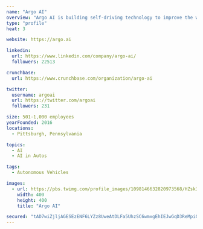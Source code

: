 ```yaml
---
name: "Argo AI"
overview: "Argo AI is building self-driving technology to improve the way the world moves. Since we began in 2016, we’ve partnered with leading companies in the automotive sector to make vehicles safer, more affordable, convenient, and accessible for everyone -- regardless of age or ability to get behind the wheel."
type: "profile"
heat: 3

website: https://argo.ai

linkedin:
  url: https://www.linkedin.com/company/argo-ai/
  followers: 22513

crunchbase:
  url: https://www.crunchbase.com/organization/argo-ai

twitter:
  username: argoai
  url: https://twitter.com/argoai
  followers: 231

size: 501-1,000 employees
yearFounded: 2016
locations:
  - Pittsburgh, Pennsylvania

topics:
  - AI
  - AI in Autos

tags:
  - Autonomous Vehicles

images:
  - url: https://pbs.twimg.com/profile_images/1098146632820973568/HZsk3Drw_400x400.png
    width: 400
    height: 400
    title: "Argo AI"

secured: "tAD7wiZjljAGESEzENF6LYZz8UweAtDLFa5UhzSC6wmxgEhIEJwGqD3ReMpiQdpy3XR3S077cABaQKRVSwKVMKN4XXkOz/o3mB7vtnsL3TvoYnJNoavI5Mt+DYu9sdp41RF+LBacYDLZUDOhyv3mnJEaKyzzC+xgabnHeAYy+v8EP0RZnN5kWCdSWKojgGMneQJpObvLIN4f6sDDvcjY6g49ouDFDrOdBpg9Nenxn8YhGRpUm8TI2K6Bfhso/Il44FWXnEzrqpHFqY4Pp8y2QveSX1Dr2iukS+dG5bGFoL84q9uLlcRF6XQqgsQnwdqj;Ge96N9VaWrGPcISjx6mvrA=="
---
```


